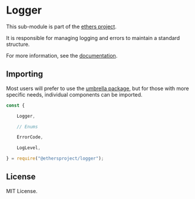 Logger
======

This sub-module is part of the [ethers project](https://github.com/ethers-io/ethers.js).

It is responsible for managing logging and errors to maintain a standard
structure.

For more information, see the [documentation](https://docs.ethers.io/v5/api/utils/logger/).

Importing
---------

Most users will prefer to use the [umbrella package](https://www.npmjs.com/package/ethers),
but for those with more specific needs, individual components can be imported.

```javascript
const {

    Logger,

    // Enums

    ErrorCode,

    LogLevel,

} = require("@ethersproject/logger");
```

License
-------

MIT License.

